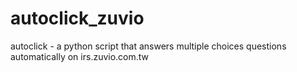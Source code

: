 # autoclick_zuvio
autoclick - a python script that answers multiple choices questions automatically on irs.zuvio.com.tw
